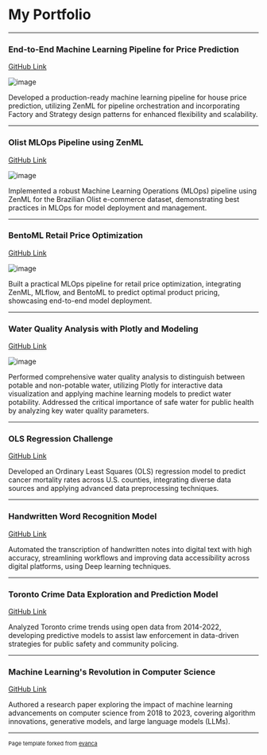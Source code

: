 # My Portfolio

---

### End-to-End Machine Learning Pipeline for Price Prediction

[GitHub Link](https://github.com/phanindrakumar08/End-to-End-Machine-Learning-Pipeline-for-Price-Prediction)


![image](https://github.com/user-attachments/assets/d7d607e4-408c-4588-94a5-10dff0111cb6)


Developed a production-ready machine learning pipeline for house price prediction, utilizing ZenML for pipeline orchestration and incorporating Factory and Strategy design patterns for enhanced flexibility and scalability.

---

### Olist MLOps Pipeline using ZenML

[GitHub Link](https://github.com/phanindrakumar08/OlistMLOpsPipeline-using-ZenML)

![image](https://github.com/user-attachments/assets/611982ac-b514-4f89-8e75-47ff665837b0)


Implemented a robust Machine Learning Operations (MLOps) pipeline using ZenML for the Brazilian Olist e-commerce dataset, demonstrating best practices in MLOps for model deployment and management.

---

### BentoML Retail Price Optimization

[GitHub Link](https://github.com/phanindrakumar08/BentoML-Retail-Price-Optimization)

![image](https://github.com/user-attachments/assets/fd1c87eb-93b9-4c3c-bc52-c0a785a6ecc8)


Built a practical MLOps pipeline for retail price optimization, integrating ZenML, MLflow, and BentoML to predict optimal product pricing, showcasing end-to-end model deployment.

---

### Water Quality Analysis with Plotly and Modeling

[GitHub Link](https://github.com/phanindrakumar08/Water-Quality-Analysis-Plotly-and-Modelling)

![image](https://github.com/user-attachments/assets/bf8b6f14-2083-4f53-a069-1e65c91e470b)


Performed comprehensive water quality analysis to distinguish between potable and non-potable water, utilizing Plotly for interactive data visualization and applying machine learning models to predict water potability. Addressed the critical importance of safe water for public health by analyzing key water quality parameters.

---

### OLS Regression Challenge

[GitHub Link](https://github.com/phanindrakumar08/OLSRegressionChallenge)



Developed an Ordinary Least Squares (OLS) regression model to predict cancer mortality rates across U.S. counties, integrating diverse data sources and applying advanced data preprocessing techniques.

---

### Handwritten Word Recognition Model

[GitHub Link](https://github.com/phanindrakumar08/Handwritten-word-recognition-model)


Automated the transcription of handwritten notes into digital text with high accuracy, streamlining workflows and improving data accessibility across digital platforms, using Deep learning techniques.

---

### Toronto Crime Data Exploration and Prediction Model

[GitHub Link](https://github.com/phanindrakumar08/Toronto-Crime-Data-Exploration-and-Prediction-Model)



Analyzed Toronto crime trends using open data from 2014-2022, developing predictive models to assist law enforcement in data-driven strategies for public safety and community policing.

---

### Machine Learning's Revolution in Computer Science

[GitHub Link](https://github.com/phanindrakumar08/Machine-Learning-s-Revolution-in-Computer-Science)


Authored a research paper exploring the impact of machine learning advancements on computer science from 2018 to 2023, covering algorithm innovations, generative models, and large language models (LLMs).

---

<p style="font-size:11px">Page template forked from <a href="https://github.com/evanca/quick-portfolio">evanca</a></p>
